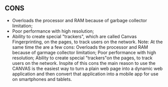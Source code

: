 ## CONS
* Overloads the processor and RAM because of garbage collector limitation;
* Poor performance with high resolution;
* Ability to create special "trackers", which are called Canvas Fingerprinting, on the pages, to track users on
the network.
Note: At the same time the are a few cons:
    Overloads the processor and RAM because of garmage collector limitation;
    Poor performance with high resolution;
    Ability to create special "trackers"on the pages, to track users on the network.
    Inspite of this cons the main reason to use the CANVAS is the easiest way to turn a plain web page into a 
    dynamic web application and then convert that application into a mobile app for use on smartphones and tablets.